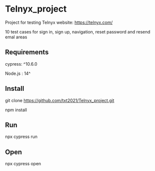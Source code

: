# Telnyx_project
Project for testing Telnyx website: https://telnyx.com/

10 test cases for sign in, sign up, navigation, reset password and resend emal areas

## Requirements
cypress: ^10.6.0

Node.js : 14^

## Install
git clone https://github.com/txt2021/Telnyx_project.git

npm install 

## Run
npx cypress run

## Open
npx cypress open
